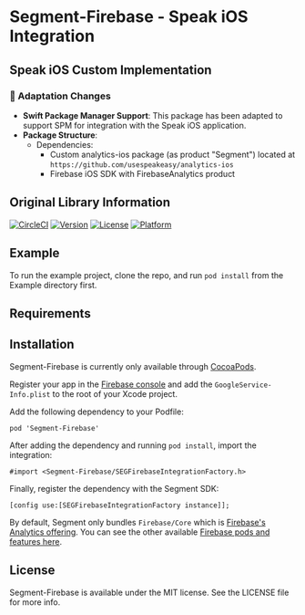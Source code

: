 # Segment-Firebase - Speak iOS Integration

## Speak iOS Custom Implementation
### 🔧 Adaptation Changes
- **Swift Package Manager Support**: This package has been adapted to support SPM for integration with the Speak iOS application.
- **Package Structure**: 
  - Dependencies:
    - Custom analytics-ios package (as product "Segment") located at `https://github.com/usespeakeasy/analytics-ios`
    - Firebase iOS SDK with FirebaseAnalytics product

## Original Library Information

[![CircleCI](https://circleci.com/gh/segment-integrations/analytics-ios-integration-firebase.svg?style=svg)](https://circleci.com/gh/segment-integrations/analytics-ios-integration-firebase)
[![Version](https://img.shields.io/cocoapods/v/Segment-Firebase.svg?style=flat)](http://cocoapods.org/pods/Segment-Firebase)
[![License](https://img.shields.io/cocoapods/l/Segment-Firebase.svg?style=flat)](http://cocoapods.org/pods/Segment-Firebase)
[![Platform](https://img.shields.io/cocoapods/p/Segment-Firebase.svg?style=flat)](https://cocoapods.org/pods/Segment-Firebase)

## Example

To run the example project, clone the repo, and run `pod install` from the Example directory first.

## Requirements

## Installation

Segment-Firebase is currently only available through [CocoaPods](http://cocoapods.org).

Register your app in the [Firebase console](https://console.firebase.google.com/) and add the `GoogleService-Info.plist` to the root of your Xcode project.

Add the following dependency to your Podfile:

 ```
 pod 'Segment-Firebase'
 ```

After adding the dependency and running `pod install`, import the integration:

```
#import <Segment-Firebase/SEGFirebaseIntegrationFactory.h>
```

Finally, register the dependency with the Segment SDK:

```
[config use:[SEGFirebaseIntegrationFactory instance]];
```

By default, Segment only bundles `Firebase/Core` which is [Firebase's Analytics offering](https://firebase.google.com/docs/analytics/). You can see the other available [Firebase pods and features here](https://firebase.google.com/docs/ios/setup).

## License

Segment-Firebase is available under the MIT license. See the LICENSE file for more info.
